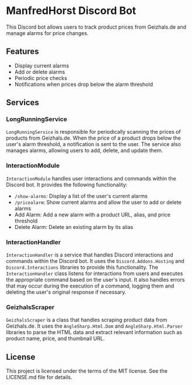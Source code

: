 # ManfredHorst Discord Bot

This Discord bot allows users to track product prices from Geizhals.de and manage alarms for price changes.

## Features

- Display current alarms
- Add or delete alarms
- Periodic price checks
- Notifications when prices drop below the alarm threshold

## Services

### LongRunningService

`LongRunningService` is responsible for periodically scanning the prices of products from Geizhals.de. When the price of a product drops below the user's alarm threshold, a notification is sent to the user. The service also manages alarms, allowing users to add, delete, and update them.

### InteractionModule

`InteractionModule` handles user interactions and commands within the Discord bot. It provides the following functionality:

- `/show-alarms`: Display a list of the user's current alarms
- `/pricealarm`: Show current alarms and allow the user to add or delete alarms
- Add Alarm: Add a new alarm with a product URL, alias, and price threshold
- Delete Alarm: Delete an existing alarm by its alias

### InteractionHandler

`InteractionHandler` is a service that handles Discord interactions and commands within the Discord bot. It uses the `Discord.Addons.Hosting` and `Discord.Interactions` libraries to provide this functionality. The `InteractionHandler` class listens for interactions from users and executes the appropriate command based on the user's input. It also handles errors that may occur during the execution of a command, logging them and deleting the user's original response if necessary.

### GeizhalsScraper

`GeizhalsScraper` is a class that handles scraping product data from Geizhals.de. It uses the `AngleSharp.Html.Dom` and `AngleSharp.Html.Parser` libraries to parse the HTML data and extract relevant information such as product name, price, and thumbnail URL.

## License

This project is licensed under the terms of the MIT license. See the LICENSE.md file for details.
